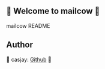 ## 👋 Welcome to mailcow 🚀  

mailcow README  
  
  
## Author  

🤖 casjay: [Github](https://github.com/casjay) 🤖  
